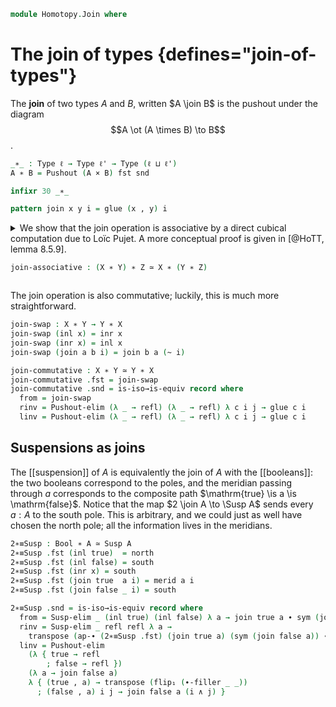 <!--
```agda
open import 1Lab.Prelude

open import Data.Bool

open import Homotopy.Space.Suspension
open import Homotopy.Pushout
```
-->

```agda
module Homotopy.Join where
```

# The join of types {defines="join-of-types"}

<!--
```agda
private variable
  ℓ ℓ' : Level
  A B C X Y Z : Type ℓ
```
-->

The **join** of two types $A$ and $B$, written $A \join B$ is the pushout
under the diagram $$A \ot (A \times B) \to B$$.

```agda
_∗_ : Type ℓ → Type ℓ' → Type (ℓ ⊔ ℓ')
A ∗ B = Pushout (A × B) fst snd

infixr 30 _∗_

pattern join x y i = glue (x , y) i
```

<!--
```agda
open Homotopy.Pushout using (inl ; inr) public
```
-->

<details>
<summary>
We show that the join operation is associative by a direct cubical
computation due to Loïc Pujet. A more conceptual proof is given in
[@HoTT, lemma 8.5.9].

```agda
join-associative : (X ∗ Y) ∗ Z ≃ X ∗ (Y ∗ Z)
```
</summary>

```agda
join-associative .fst (inl (inl x)) = inl x
join-associative .fst (inl (inr y)) = inr (inl y)
join-associative .fst (inl (join x y i)) = join x (inl y) i
join-associative .fst (inr z) = inr (inr z)
join-associative .fst (join (inl x) z i) = join x (inr z) i
join-associative .fst (join (inr y) z i) = inr (join y z i)
join-associative .fst (join (join x y i) z j) =
  hcomp (∂ i ∨ ∂ j) λ where
    k (k = i0) → join x (join y z j) i
    k (i = i0) → join x (inr z) (j ∧ k)
    k (i = i1) → inr (join y z j)
    k (j = i0) → join x (inl y) i
    k (j = i1) → join x (inr z) (i ∨ k)

join-associative {X = X} {Y = Y} {Z = Z} .snd = is-iso→is-equiv λ where
  .is-iso.from (inl x) → inl (inl x)
  .is-iso.from (inr (inl y)) → inl (inr y)
  .is-iso.from (inr (inr z)) → inr z
  .is-iso.from (inr (join y z i)) → join (inr y) z i
  .is-iso.from (join x (inl y) i) → inl (join x y i)
  .is-iso.from (join x (inr z) i) → join (inl x) z i
  .is-iso.from (join x (join y z j) i) →
    hcomp (∂ i ∨ ∂ j) λ where
      k (k = i0) → join (join x y i) z j
      k (i = i0) → join (inl x) z (j ∧ ~ k)
      k (i = i1) → join (inr y) z j
      k (j = i0) → inl (join x y i)
      k (j = i1) → join (inl x) z (i ∨ ~ k)

  .is-iso.rinv (inl x) → refl
  .is-iso.rinv (inr (inl y)) → refl
  .is-iso.rinv (inr (inr z)) → refl
  .is-iso.rinv (inr (join y z i)) → refl
  .is-iso.rinv (join x (inl y) i) → refl
  .is-iso.rinv (join x (inr z) i) → refl
  .is-iso.rinv (join x (join y z j) i) l →
    comp (λ _ → X ∗ (Y ∗ Z)) (∂ i ∨ ∂ j ∨ l) λ where
      k (k = i0) → hcomp (∂ i ∨ ∂ j ∨ l) λ where
        k (k = i0) → join x (join y z j) i
        k (i = i0) → join x (inr z) (j ∧ (k ∧ ~ l))
        k (i = i1) → inr (join y z j)
        k (j = i0) → join x (inl y) i
        k (j = i1) → join x (inr z) (i ∨ (k ∧ ~ l))
        k (l = i1) → join x (join y z j) i
      k (i = i0) → join x (inr z) (j ∧ (~ k ∧ ~ l))
      k (i = i1) → inr (join y z j)
      k (j = i0) → join x (inl y) i
      k (j = i1) → join x (inr z) (i ∨ (~ k ∧ ~ l))
      k (l = i1) → join x (join y z j) i

  .is-iso.linv (inl (inl x)) → refl
  .is-iso.linv (inl (inr y)) → refl
  .is-iso.linv (inl (join x y i)) → refl
  .is-iso.linv (inr z) → refl
  .is-iso.linv (join (inl x) z i) → refl
  .is-iso.linv (join (inr y) z i) → refl
  .is-iso.linv (join (join x y i) z j) l →
    comp (λ _ → (X ∗ Y) ∗ Z) (∂ i ∨ ∂ j ∨ l) λ where
      k (k = i0) → hcomp (∂ i ∨ ∂ j ∨ l) λ where
        k (k = i0) → join (join x y i) z j
        k (i = i0) → join (inl x) z (j ∧ (~ k ∨ l))
        k (i = i1) → join (inr y) z j
        k (j = i0) → inl (join x y i)
        k (j = i1) → join (inl x) z (i ∨ (~ k ∨ l))
        k (l = i1) → join (join x y i) z j
      k (i = i0) → join (inl x) z (j ∧ (k ∨ l))
      k (i = i1) → join (inr y) z j
      k (j = i0) → inl (join x y i)
      k (j = i1) → join (inl x) z (i ∨ (k ∨ l))
      k (l = i1) → join (join x y i) z j
```
</details>

The join operation is also commutative; luckily, this is much more
straightforward.

```agda
join-swap : X ∗ Y → Y ∗ X
join-swap (inl x) = inr x
join-swap (inr x) = inl x
join-swap (join a b i) = join b a (~ i)

join-commutative : X ∗ Y ≃ Y ∗ X
join-commutative .fst = join-swap
join-commutative .snd = is-iso→is-equiv record where
  from = join-swap
  rinv = Pushout-elim (λ _ → refl) (λ _ → refl) λ c i j → glue c i
  linv = Pushout-elim (λ _ → refl) (λ _ → refl) λ c i j → glue c i
```

<!--
```agda
join-map : (A → B) → (X → Y) → A ∗ X → B ∗ Y
join-map f g (inl x) = inl (f x)
join-map f g (inr x) = inr (g x)
join-map f g (join a b i) = join (f a) (g b) i

join-ap : (A ≃ B) → (X ≃ Y) → A ∗ X ≃ B ∗ Y
join-ap f g .fst = join-map (f .fst) (g .fst)
join-ap f g .snd = is-iso→is-equiv record where
  from = join-map (Equiv.from f) (Equiv.from g)
  rinv = Pushout-elim (λ b → ap inl (Equiv.ε f b)) (λ y → ap inr (Equiv.ε g y))
      λ (b , y) i j → join (Equiv.ε f b j) (Equiv.ε g y j) i
  linv = Pushout-elim (λ a → ap inl (Equiv.η f a)) (λ x → ap inr (Equiv.η g x))
      λ (a , x) i j → join (Equiv.η f a j) (Equiv.η g x j) i
```
-->

## Suspensions as joins

The [[suspension]] of $A$ is equivalently the join of $A$ with the
[[booleans]]: the two booleans correspond to the poles, and the
meridian passing through $a$ corresponds to the composite path
$\mathrm{true} \is a \is \mathrm{false}$. Notice that the map $2 \join A
\to \Susp A$ sends every $a : A$ to the south pole. This is arbitrary,
and we could just as well have chosen the north pole; all the information
lives in the meridians.

```agda
2∗≡Susp : Bool ∗ A ≃ Susp A
2∗≡Susp .fst (inl true)  = north
2∗≡Susp .fst (inl false) = south
2∗≡Susp .fst (inr x) = south
2∗≡Susp .fst (join true  a i) = merid a i
2∗≡Susp .fst (join false _ i) = south

2∗≡Susp .snd = is-iso→is-equiv record where
  from = Susp-elim _ (inl true) (inl false) λ a → join true a ∙ sym (join false a)
  rinv = Susp-elim _ refl refl λ a →
    transpose (ap-∙ (2∗≡Susp .fst) (join true a) (sym (join false a)) ∙ ∙-idr _)
  linv = Pushout-elim
    (λ { true → refl
        ; false → refl })
    (λ a → join false a)
    λ { (true , a) → transpose (flip₁ (∙-filler _ _))
      ; (false , a) i j → join false a (i ∧ j) }
```
